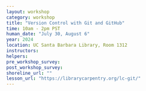 ```yaml
---
layout: workshop
category: workshop
title: "Version Control with Git and GitHub"
time: 10am - 2pm PST
human_date: "July 30, August 6"
year: 2024
location: UC Santa Barbara Library, Room 1312
instructors:
helpers:
pre_workshop_survey:
post_workshop_survey:
shoreline_url: ""
lesson_url: "https://librarycarpentry.org/lc-git/"
---
```

